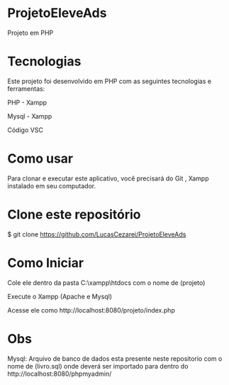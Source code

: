 # ProjetoEleveAds
Projeto em PHP 

# Tecnologias
Este projeto foi desenvolvido em PHP com as seguintes tecnologias e ferramentas:
<p>PHP - Xampp<p>
<p>Mysql - Xampp<p>
<p>Código VSC<p>

# Como usar
Para clonar e executar este aplicativo, você precisará do Git , Xampp instalado em seu computador.

# Clone este repositório
$ git clone https://github.com/LucasCezarei/ProjetoEleveAds

# Como Iniciar
Cole ele dentro da pasta C:\xampp\htdocs com o nome de (projeto)

Execute o Xampp (Apache e Mysql)

Acesse ele como http://localhost:8080/projeto/index.php

# Obs 
Mysql: Arquivo de banco de dados esta presente neste repositorio com o nome de (livro.sql) onde deverá ser importado para dentro do http://localhost:8080/phpmyadmin/



  


